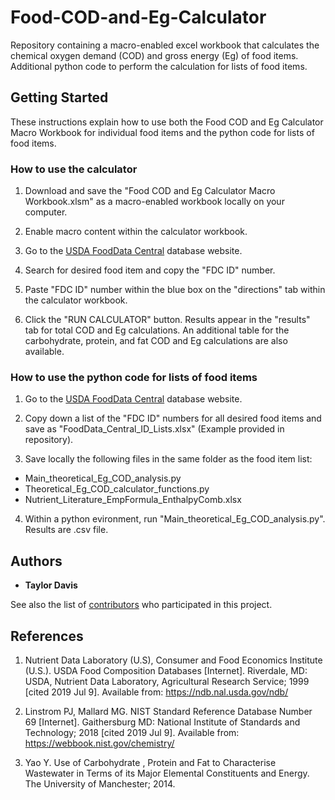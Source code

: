 # Food-COD-and-Eg-Calculator
Repository containing a macro-enabled excel workbook that calculates the chemical oxygen demand (COD) and gross energy (Eg) of food items. Additional python code to perform the calculation for lists of food items. 

## Getting Started

These instructions explain how to use both the Food COD and Eg Calculator Macro Workbook for individual food items and the python code for lists of food items. 


### How to use the calculator

1. Download and save the "Food COD and Eg Calculator Macro Workbook.xlsm" as a macro-enabled workbook locally on your computer.

2. Enable macro content within the calculator workbook. 

3. Go to the [USDA FoodData Central](https://fdc.nal.usda.gov/index.html) database website.

4. Search for desired food item and copy the "FDC ID" number.

5. Paste "FDC ID" number within the blue box on the "directions" tab within the calculator workbook.

6. Click the "RUN CALCULATOR" button. Results appear in the "results" tab for total COD and Eg calculations. An additional table for the carbohydrate, protein, and fat COD and Eg calculations are also available. 

### How to use the python code for lists of food items

1. Go to the [USDA FoodData Central](https://fdc.nal.usda.gov/index.html) database website.

2. Copy down a list of the "FDC ID" numbers for all desired food items and save as "FoodData_Central_ID_Lists.xlsx"  (Example provided in repository). 

3. Save locally the following files in the same folder as the food item list:
* Main_theoretical_Eg_COD_analysis.py
* Theoretical_Eg_COD_calculator_functions.py
* Nutrient_Literature_EmpFormula_EnthalpyComb.xlsx

4. Within a python evironment, run "Main_theoretical_Eg_COD_analysis.py". Results are .csv file. 


## Authors

* **Taylor Davis** 

See also the list of [contributors](https://github.com/your/project/contributors) who participated in this project.


## References

1. Nutrient Data Laboratory (U.S), Consumer and Food Economics Institute (U.S.). USDA Food Composition Databases [Internet]. Riverdale, MD: USDA, Nutrient Data Laboratory, Agricultural Research Service; 1999 [cited 2019 Jul 9]. Available from: https://ndb.nal.usda.gov/ndb/

2. Linstrom PJ, Mallard MG. NIST Standard Reference Database Number 69 [Internet]. Gaithersburg MD: National Institute of Standards and Technology; 2018 [cited 2019 Jul 9]. Available from: https://webbook.nist.gov/chemistry/

3. Yao Y. Use of Carbohydrate , Protein and Fat to Characterise Wastewater in Terms of its Major Elemental Constituents and Energy. The University of Manchester; 2014. 
